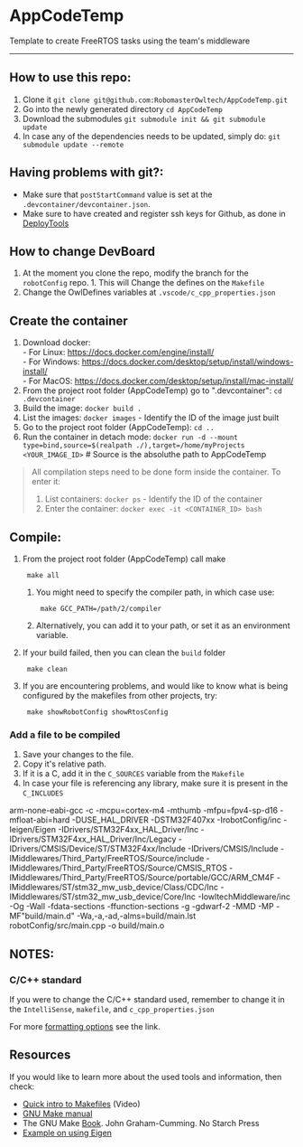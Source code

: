 # AppCodeTemp
Template to create FreeRTOS tasks using the team's middleware

-------------------------------------------------------------------

## How to use this repo:

1. Clone it `git clone git@github.com:RobomasterOwltech/AppCodeTemp.git`
2. Go into the newly generated directory `cd AppCodeTemp`
1. Download the submodules `git submodule init && git submodule update`
1. In case any of the dependencies needs to be updated, simply do: `git submodule update --remote`

## Having problems with git?:

* Make sure that `postStartCommand` value is set at the `.devcontainer/devcontainer.json`.
* Make sure to have created and register ssh keys for Github, as done in [DeployTools](https://github.com/RobomasterOwltech/deployTools)

## How to change DevBoard

1. At the moment you clone the repo, modify the branch for the `robotConfig` repo.
        1. This will Change the defines on the `Makefile`
1. Change the OwlDefines variables at `.vscode/c_cpp_properties.json`

## Create the container

1. Download docker:  
        - For Linux: https://docs.docker.com/engine/install/  
        - For Windows: https://docs.docker.com/desktop/setup/install/windows-install/  
        - For MacOS: https://docs.docker.com/desktop/setup/install/mac-install/  
2. From the project root folder (AppCodeTemp) go to ".devcontainer": `cd .devcontainer`
3. Build the image: `docker build .`
4. List the images:  `docker images`
        - Identify the ID of the image just built
5. Go to the project root folder (AppCodeTemp): `cd ..`
6. Run the container in detach mode:  `docker run -d --mount type=bind,source=$(realpath ./),target=/home/myProjects <YOUR_IMAGE_ID>` # Source is the absoluthe path to AppCodeTemp

> All compilation steps need to be done form inside the container. To enter it:
> 1. List containers: `docker ps`
>         - Identify the ID of the container
> 2. Enter the container: `docker exec -it <CONTAINER_ID> bash`

## Compile:

1. From the project root folder (AppCodeTemp) call make 

        make all
    1. You might need to specify the compiler path, in which case use:
        
            make GCC_PATH=/path/2/compiler
    
    1. Alternatively, you can add it to your path, or set it as an environment variable. 
1. If your build failed, then you can clean the `build` folder
        
        make clean
1. If you are encountering problems, and would like to know what is being configured by the makefiles from other projects, try:

        make showRobotConfig showRtosConfig

### Add a file to be compiled 

1. Save your changes to the file.
1. Copy it's relative path.
1. If it is a C, add it in the `C_SOURCES` variable from the `Makefile` 
1. In case your file is referencing any library, make sure it is present in the `C_INCLUDES`

arm-none-eabi-gcc -c -mcpu=cortex-m4 -mthumb -mfpu=fpv4-sp-d16 -mfloat-abi=hard -DUSE_HAL_DRIVER -DSTM32F407xx -IrobotConfig/inc -Ieigen/Eigen -IDrivers/STM32F4xx_HAL_Driver/Inc -IDrivers/STM32F4xx_HAL_Driver/Inc/Legacy -IDrivers/CMSIS/Device/ST/STM32F4xx/Include -IDrivers/CMSIS/Include -IMiddlewares/Third_Party/FreeRTOS/Source/include -IMiddlewares/Third_Party/FreeRTOS/Source/CMSIS_RTOS -IMiddlewares/Third_Party/FreeRTOS/Source/portable/GCC/ARM_CM4F -IMiddlewares/ST/stm32_mw_usb_device/Class/CDC/Inc -IMiddlewares/ST/stm32_mw_usb_device/Core/Inc -IowltechMiddleware/inc -Og -Wall -fdata-sections -ffunction-sections -g -gdwarf-2 -MMD -MP -MF"build/main.d" -Wa,-a,-ad,-alms=build/main.lst robotConfig/src/main.cpp -o build/main.o

## NOTES:

### C/C++ standard
If you were to change the C/C++ standard used, remember to change it in the `IntelliSense`, `makefile`, and `c_cpp_properties.json`

For more [formatting options](https://clang.llvm.org/docs/ClangFormatStyleOptions.html) see the link.

## Resources

If you would like to learn more about the used tools and information, then check:

* [Quick intro to Makefiles](https://www.youtube.com/watch?v=aw9wHbFTnAQ) (Video)
* [GNU Make manual](https://www.gnu.org/savannah-checkouts/gnu/make/manual/make.html#Reading)
* The GNU Make [Book](https://learning.oreilly.com/library/view/the-gnu-make/9781457189883/). John Graham-Cumming. No Starch Press
* [Example on using Eigen](https://youtu.be/RgKreY1HK_8?si=aPSwUOyWYGdj3Nyl&t=284)
